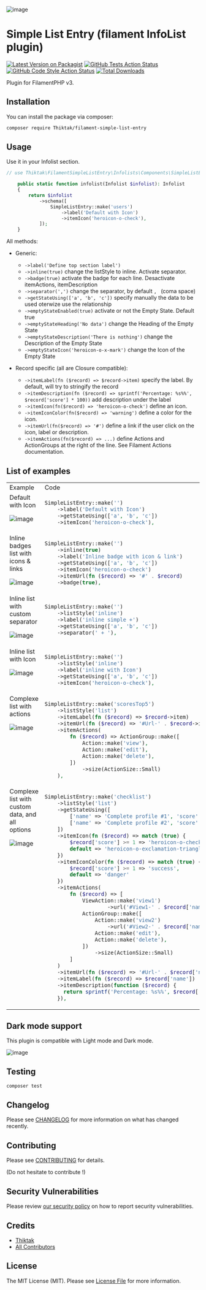 ![image](https://github.com/Thiktak/filament-simple-list-entry/assets/1201486/4744075f-944e-493d-8df9-4ccbffb80446)


# Simple List Entry (filament InfoList plugin)

[![Latest Version on Packagist](https://img.shields.io/packagist/v/Thiktak/filament-simple-list-entry.svg?style=flat-square)](https://packagist.org/packages/Thiktak/filament-simple-list-entry)
[![GitHub Tests Action Status](https://img.shields.io/github/actions/workflow/status/Thiktak/filament-simple-list-entry/run-tests.yml?branch=main&label=tests&style=flat-square)](https://github.com/Thiktak/filament-simple-list-entry/actions?query=workflow%3Arun-tests+branch%3Amain)
[![GitHub Code Style Action Status](https://img.shields.io/github/actions/workflow/status/Thiktak/filament-simple-list-entry/fix-php-code-style-issues.yml?branch=main&label=code%20style&style=flat-square)](https://github.com/Thiktak/filament-simple-list-entry/actions?query=workflow%3A"Fix+PHP+code+style+issues"+branch%3Amain)
[![Total Downloads](https://img.shields.io/packagist/dt/Thiktak/filament-simple-list-entry.svg?style=flat-square)](https://packagist.org/packages/Thiktak/filament-simple-list-entry)


Plugin for FilamentPHP v3.


## Installation

You can install the package via composer:

```bash
composer require Thiktak/filament-simple-list-entry
```

## Usage

Use it in your Infolist section.

```php
// use Thiktak\FilamentSimpleListEntry\Infolists\Components\SimpleListEntry;

    public static function infolist(Infolist $infolist): Infolist
    {
        return $infolist
            ->schema([
                SimpleListEntry::make('users')
                    ->label('Default with Icon')
                    ->itemIcon('heroicon-o-check'),
            ]);
    }
```

All methods:

* Generic:
    * ```->label('Define top section label')```
    * ```->inline(true)``` change the listStyle to inline. Activate separator.
    * ```->badge(true)``` activate the badge for each line. Desactivate itemActions, itemDescription
    * ```->separator(',')``` change the separator, by default ```, ``` (coma space)
    * ```->getStateUsing(['a', 'b', 'c'])``` specify manually the data to be used oterwize use the relationship
    * ```->emptyStateEnabled(true)``` activate or not the Empty State. Default true
    * ```->emptyStateHeading('No data')``` change the Heading of the Empty State
    * ```->emptyStateDescription('There is nothing')``` change the Description of the Empty State
    * ```->emptyStateIcon('heroicon-o-x-mark')``` change the Icon of the Empty State

* Record specific (all are Closure compatible):
    * ```->itemLabel(fn ($record) => $record->item)``` specify the label. By default, will try to stringify the record
    * ```->itemDescription(fn ($record) => sprintf('Percentage: %s%%', $record['score'] * 100))``` add description under the label
    * ```->itemIcon(fn($record) => 'heroicon-o-check')``` define an icon.
    * ```->itemIconColor(fn($record) => 'warning')``` define a color for the icon.
    * ```->itemUrl(fn($record) => '#')``` define a link if the user click on the icon, label or description.
    * ```->itemActions(fn($record) => ...)``` define Actions and ActionGroups at the right of the line. See Filament Actions documentation.

## List of examples

<table>
    <tr>
        <td> Example </td> <td> Code </td>
    </tr>
    <!-- Example 1 -->
    <tr>
        <td valign="top">
            Default with Icon

![image](https://github.com/Thiktak/filament-simple-list-entry/assets/1201486/7e0ed37a-d4a2-495b-9256-97ed259c6db9)
        </td>
        <td>

```php
SimpleListEntry::make('')
    ->label('Default with Icon')
    ->getStateUsing(['a', 'b', 'c'])
    ->itemIcon('heroicon-o-check'),
```
</td>
    </tr>
    <!-- Example 2 -->
    <tr>
        <td valign="top">
            Inline badges list with icons & links

![image](https://github.com/Thiktak/filament-simple-list-entry/assets/1201486/d3d065a6-a6d1-4ae9-a14c-16ec4caa8897)
        </td>
        <td>

```php
SimpleListEntry::make('')
    ->inline(true)
    ->label('Inline badge with icon & link')
    ->getStateUsing(['a', 'b', 'c'])
    ->itemIcon('heroicon-o-check')
    ->itemUrl(fn ($record) => '#' . $record)
    ->badge(true),
```
</td>
    </tr>
    <!-- Example -->
    <tr>
        <td valign="top">
            Inline list with custom separator

![image](https://github.com/Thiktak/filament-simple-list-entry/assets/1201486/f5ed573c-0e89-4314-964c-a9c50117a1af)
        </td>
        <td>

```php
SimpleListEntry::make('')
    ->listStyle('inline')
    ->label('inline simple +')
    ->getStateUsing(['a', 'b', 'c'])
    ->separator(' + '),
```
</td>
    </tr>
    <!-- Example -->
    <tr>
        <td valign="top">
            Inline list with Icon
            
![image](https://github.com/Thiktak/filament-simple-list-entry/assets/1201486/abd4f68d-8704-4d3f-a8c9-90f8eeeaca11)
        </td>
        <td>

```php
SimpleListEntry::make('')
    ->listStyle('inline')
    ->label('inline with Icon')
    ->getStateUsing(['a', 'b', 'c'])
    ->itemIcon('heroicon-o-check'),
```
</td>
    </tr>
    <!-- Example -->
    <tr>
        <td valign="top">
            Complexe list with actions

![image](https://github.com/Thiktak/filament-simple-list-entry/assets/1201486/84737aa3-4a3f-440e-92a7-829ae7cfce3c)
        </td>
        <td>

```php
SimpleListEntry::make('scoresTop5')
    ->listStyle('list')
    ->itemLabel(fn ($record) => $record->item)
    ->itemUrl(fn ($record) => '#Url-' . $record->id)
    ->itemActions(
        fn ($record) => ActionGroup::make([
            Action::make('view'),
            Action::make('edit'),
            Action::make('delete'),
        ])
            ->size(ActionSize::Small)
    ),
```
</td>
    </tr>
    <!-- Example -->
    <tr>
        <td valign="top">
            Complexe list with custom data, and all options

![image](https://github.com/Thiktak/filament-simple-list-entry/assets/1201486/43716a49-84ea-4d80-bfcd-6d5b0bfa9624)
        </td>
        <td>

```php
SimpleListEntry::make('checklist')
    ->listStyle('list')
    ->getStateUsing([
        ['name' => 'Complete profile #1', 'score' => 1],
        ['name' => 'Complete profile #2', 'score' => .75]
    ])
    ->itemIcon(fn ($record) => match (true) {
        $record['score'] >= 1 => 'heroicon-o-check',
        default => 'heroicon-o-exclamation-triangle'
    })
    ->itemIconColor(fn ($record) => match (true) {
        $record['score'] >= 1 => 'success',
        default => 'danger'
    })
    ->itemActions(
        fn ($record) => [
            ViewAction::make('view1')
                    ->url('#View1-' . $record['name']),
            ActionGroup::make([
                Action::make('view2')
                    ->url('#View2-' . $record['name']),
                Action::make('edit'),
                Action::make('delete'),
            ])
                ->size(ActionSize::Small)
        ]
    )
    ->itemUrl(fn ($record) => '#Url-' . $record['name'])
    ->itemLabel(fn ($record) => $record['name'])
    ->itemDescription(function ($record) {
      return sprintf('Percentage: %s%%', $record['score'] * 100)
    }),
```
</td>
    </tr>
</table>

## Dark mode support

This plugin is compatible with Light mode and Dark mode.

![image](https://github.com/Thiktak/filament-simple-list-entry/assets/1201486/ba4e658b-77b2-4232-8612-5386ab5c143d)


## Testing

```bash
composer test
```

## Changelog

Please see [CHANGELOG](CHANGELOG.md) for more information on what has changed recently.

## Contributing

Please see [CONTRIBUTING](.github/CONTRIBUTING.md) for details.

(Do not hesitate to contribute !)

## Security Vulnerabilities

Please review [our security policy](../../security/policy) on how to report security vulnerabilities.

## Credits

- [Thiktak](https://github.com/:Thiktak)
- [All Contributors](../../contributors)

## License

The MIT License (MIT). Please see [License File](LICENSE.md) for more information.
